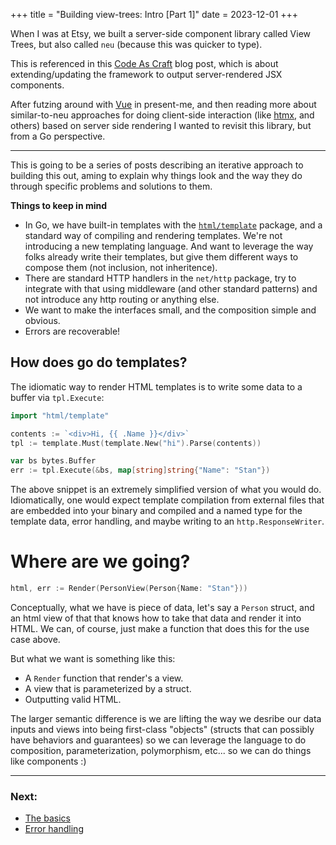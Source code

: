 +++
title = "Building view-trees: Intro [Part 1]"
date = 2023-12-01
+++

When I was at Etsy, we built a server-side component library called
View Trees, but also called `neu` (because this was quicker to type).

This is referenced in this [Code As Craft][cac] blog post, which is about
extending/updating the framework to output server-rendered JSX components.

After futzing around with [Vue][vue] in present-me, and then reading more about
similar-to-neu approaches for doing client-side interaction (like [htmx][htmx],
and others) based on server side rendering I wanted to revisit this library,
but from a Go perspective.

---

This is going to be a series of posts describing an iterative approach to
building this out, aming to explain why things look and the way they do through
specific problems and solutions to them.

**Things to keep in mind**

- In Go, we have built-in templates with the [`html/template`][1]
  package, and a standard way of compiling and rendering templates.
  We're not introducing a new templating language. And want to leverage
  the way folks already write their templates, but give them different
  ways to compose them (not inclusion, not inheritence).
- There are standard HTTP handlers in the `net/http` package, try
  to integrate with that using middleware (and other standard patterns)
  and not introduce any http routing or anything else.
- We want to make the interfaces small, and the composition simple and obvious.
- Errors are recoverable!

## How does go do templates?

The idiomatic way to render HTML templates is to write some data
to a buffer via `tpl.Execute`:

```go
import "html/template"

contents := `<div>Hi, {{ .Name }}</div>`
tpl := template.Must(template.New("hi").Parse(contents))

var bs bytes.Buffer
err := tpl.Execute(&bs, map[string]string{"Name": "Stan"})
```

The above snippet is an extremely simplified version of what you would
do. Idiomatically, one would expect template compilation from external
files that are embedded into your binary and compiled and a named type
for the template data, error handling, and maybe writing to
an `http.ResponseWriter`.

# Where are we going?

```go
html, err := Render(PersonView(Person{Name: "Stan"}))
```

Conceptually, what we have is piece of data, let's say a `Person` struct,
and an html view of that that knows how to take that data and render
it into HTML. We can, of course, just make a function that does this
for the use case above.

But what we want is something like this:

- A `Render` function that render's a view.
- A view that is parameterized by a struct.
- Outputting valid HTML.

The larger semantic difference is we are lifting the way we desribe
our data inputs and views into being first-class "objects" (structs
that can possibly have behaviors and guarantees) so we can leverage
the language to do composition, parameterization, polymorphism,
etc... so we can do things like components :)

---

### Next:

- [The basics][part-2]
- [Error handling][part-3]


[cac]: https://www.etsy.com/codeascraft/mobius-adopting-jsx-while-prioritizing-user-experience
[1]: https://pkg.go.dev/html/template
[htmx]: https://htmx.org/
[vue]: https://vuejs.org/
[part-2]: /writes/building-view-trees-in-go-part-2
[part-3]: /writes/building-view-trees-in-go-part-3
